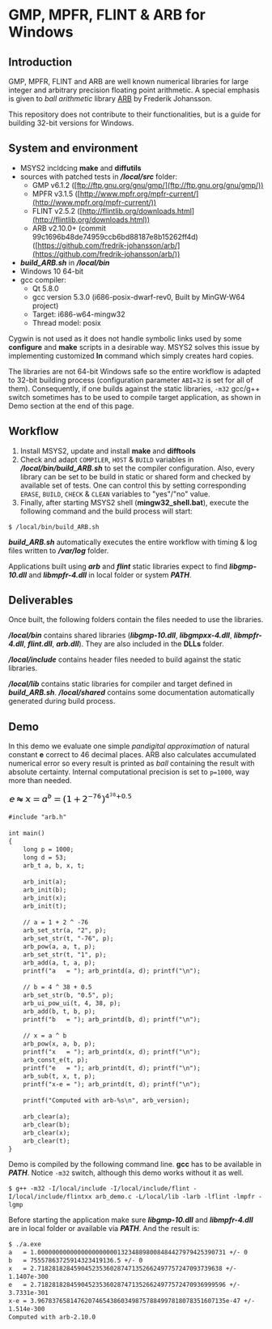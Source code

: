 # GMP, MPFR, FLINT &amp; ARB for Windows

## Introduction

GMP, MPFR, FLINT and ARB are well known numerical libraries for large integer and arbitrary precision floating point arithmetic. A special emphasis is given to _ball arithmetic_ library [ARB](https://github.com/fredrik-johansson/arb/) by Frederik Johansson.

This repository does not contribute to their functionalities, but is a guide for building 32-bit versions for Windows.

## System and environment

- MSYS2 incldcing **make** and **diffutils**
- sources with patched tests in **_/local/src_** folder:
   - GMP v6.1.2 ([ftp://ftp.gnu.org/gnu/gmp/](ftp://ftp.gnu.org/gnu/gmp/))
   - MPFR v3.1.5 ([http://www.mpfr.org/mpfr-current/](http://www.mpfr.org/mpfr-current/))
   - FLINT v2.5.2 ([http://flintlib.org/downloads.html](http://flintlib.org/downloads.html))
   - ARB v2.10.0+ (commit 99c1696b48de74959ccb6bd88187e8b15262ff4d) ([https://github.com/fredrik-johansson/arb/](https://github.com/fredrik-johansson/arb/))
- **_build_ARB.sh_** in **_/local/bin_**
- Windows 10 64-bit
- gcc compiler:
   - Qt 5.8.0
   - gcc version 5.3.0 (i686-posix-dwarf-rev0, Built by MinGW-W64 project) 
   - Target: i686-w64-mingw32
   - Thread model: posix

Cygwin is not used as it does not handle symbolic links used by some **configure** and **make** scripts in a desirable way. MSYS2 solves this issue by implementing customized **ln** command which simply creates hard copies.

The libraries are not 64-bit Windows safe so the entire workflow is adapted to 32-bit building process (configuration parameter `ABI=32` is set for all of them). Consequently, if one builds against the static libraries, `-m32` gcc/g++ switch sometimes has to be used to compile target application, as shown in Demo section at the end of this page.

## Workflow

1. Install MSYS2, update and install **make** and **difftools**
2. Check and adapt `COMPILER`, `HOST` & `BUILD` variables in **_/local/bin/build_ARB.sh_** to set the compiler configuration. Also, every library can be set to be build in static or shared form and checked by available set of tests. One can control this by setting corresponding `ERASE`, `BUILD`, `CHECK` & `CLEAN` variables to "yes"/"no" value.
3. Finally, after starting MSYS2 shell (**mingw32_shell.bat**), execute the following command and the build process will start:
```
$ /local/bin/build_ARB.sh
```
**_build_ARB.sh_** automatically executes the entire workflow with timing & log files written to **_/var/log_** folder.

Applications built using **_arb_** and **_flint_** static libraries expect to find **_libgmp-10.dll_** and **_libmpfr-4.dll_** in local folder or system **_PATH_**.

## Deliverables

Once built, the following folders contain the files needed to use the libraries.

**_/local/bin_** contains shared libraries (**_libgmp-10.dll_**, **_libgmpxx-4.dll_**, **_libmpfr-4.dll_**, **_flint.dll_**, **_arb.dll_**). They are also included in the **DLLs** folder.

**_/local/include_** contains header files needed to build against the static libraries.

**_/local/lib_** contains static libraries for compiler and target defined in **_build_ARB.sh_**.
**_/local/shared_** contains some documentation automatically generated during build process.

## Demo

In this demo we evaluate one simple _pandigital approximation_ of natural constant **e** correct to 46 decimal places. ARB also calculates accumulated numerical error so every result is printed as _ball_ containing the result with absolute certainty. Internal computational precision is set to `p=1000`, way more than needed.

![equation](approx.png)
```
#include "arb.h"

int main()
{
	long p = 1000;
	long d = 53;
	arb_t a, b, x, t;
	
	arb_init(a);
	arb_init(b);
	arb_init(x);
	arb_init(t);

	// a = 1 + 2 ^ -76
	arb_set_str(a, "2", p);
	arb_set_str(t, "-76", p);
	arb_pow(a, a, t, p);
	arb_set_str(t, "1", p);
	arb_add(a, t, a, p);
	printf("a   = "); arb_printd(a, d); printf("\n");

	// b = 4 ^ 38 + 0.5
	arb_set_str(b, "0.5", p);
	arb_ui_pow_ui(t, 4, 38, p);
	arb_add(b, t, b, p);
	printf("b   = "); arb_printd(b, d); printf("\n");

	// x = a ^ b
	arb_pow(x, a, b, p);
	printf("x   = "); arb_printd(x, d); printf("\n");
	arb_const_e(t, p);
	printf("e   = "); arb_printd(t, d); printf("\n");
	arb_sub(t, x, t, p);
	printf("x-e = "); arb_printd(t, d); printf("\n");

	printf("Computed with arb-%s\n", arb_version);

	arb_clear(a);
	arb_clear(b);
	arb_clear(x);
	arb_clear(t);
}
```
Demo is compiled by the following command line. **gcc** has to be available in **_PATH_**. Notice `-m32` switch, although this demo works without it as well.
```
$ g++ -m32 -I/local/include -I/local/include/flint -I/local/include/flintxx arb_demo.c -L/local/lib -larb -lflint -lmpfr -lgmp
```
Before starting the application make sure **_libgmp-10.dll_** and **_libmpfr-4.dll_** are in local folder or available via **_PATH_**. And the result is:
```
$ ./a.exe
a   = 1.0000000000000000000000132348898008484427979425390731 +/- 0
b   = 75557863725914323419136.5 +/- 0
x   = 2.718281828459045235360287471352662497757247093739638 +/- 1.1407e-300
e   = 2.7182818284590452353602874713526624977572470936999596 +/- 3.7331e-301
x-e = 3.9678376581476207465438603498757884997818078351607135e-47 +/- 1.514e-300
Computed with arb-2.10.0
```
